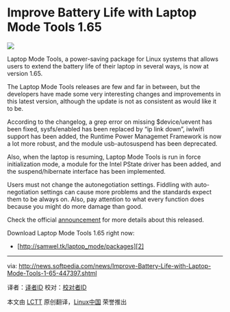Improve Battery Life with Laptop Mode Tools 1.65
================================================================================
![](http://i1-news.softpedia-static.com/images/news2/Improve-Battery-Life-with-Laptop-Mode-Tools-1-65-447397-2.jpg)

Laptop Mode Tools, a power-saving package for Linux systems that allows users to extend the battery life of their laptop in several ways, is now at version 1.65.

The Laptop Mode Tools releases are few and far in between, but the developers have made some very interesting changes and improvements in this latest version, although the update is not as consistent as would like it to be.

According to the changelog, a grep error on missing $device/uevent has been fixed, sysfs/enabled has been replaced by “ip link down”, iwlwifi support has been added, the Runtime Power Managemet Framework is now a lot more robust, and the module usb-autosuspend has been deprecated.

Also, when the laptop is resuming, Laptop Mode Tools is run in force initialization mode, a module for the Intel PState driver has been added, and the suspend/hibernate interface has been implemented. 

Users must not change the autonegotiation settings. Fiddling with auto-negotiation settings can cause more problems and the standards expect them to be always on. Also, pay attention to what every function does because you might do more damage than good.

Check the official [announcement][1] for more details about this released. 

Download Laptop Mode Tools 1.65 right now:

- [http://samwel.tk/laptop_mode/packages][2]

--------------------------------------------------------------------------------

via: http://news.softpedia.com/news/Improve-Battery-Life-with-Laptop-Mode-Tools-1-65-447397.shtml

译者：[译者ID](https://github.com/译者ID) 校对：[校对者ID](https://github.com/校对者ID)

本文由 [LCTT](https://github.com/LCTT/TranslateProject) 原创翻译，[Linux中国](http://linux.cn/) 荣誉推出

[1]:https://launchpad.net/laptop-mode-tools/+announcement/12779
[2]:http://samwel.tk/laptop_mode/packages
